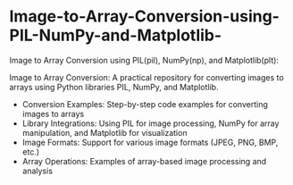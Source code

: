 # Image-to-Array-Conversion-using-PIL-NumPy-and-Matplotlib-
Image to Array Conversion using PIL(pil), NumPy(np), and Matplotlib(plt):

Image to Array Conversion: A practical repository for converting images to arrays using Python libraries PIL, NumPy, and Matplotlib.
- Conversion Examples: Step-by-step code examples for converting images to arrays
- Library Integrations: Using PIL for image processing, NumPy for array manipulation, and Matplotlib for visualization
- Image Formats: Support for various image formats (JPEG, PNG, BMP, etc.)
- Array Operations: Examples of array-based image processing and analysis
